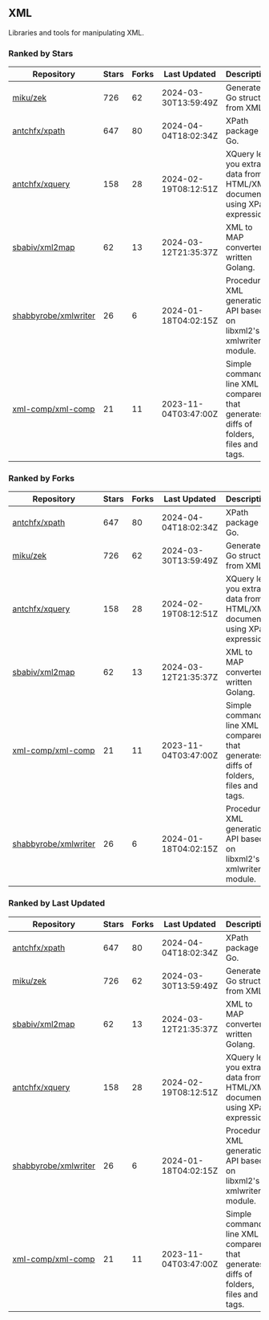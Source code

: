 ## XML

Libraries and tools for manipulating XML.

### Ranked by Stars

| Repository | Stars | Forks | Last Updated | Description | 
|------------|-------|-------|--------------|-------------|
| [miku/zek](https://github.com/miku/zek) | 726 | 62 | 2024-03-30T13:59:49Z |  Generate a Go struct from XML. |
| [antchfx/xpath](https://github.com/antchfx/xpath) | 647 | 80 | 2024-04-04T18:02:34Z |  XPath package for Go. |
| [antchfx/xquery](https://github.com/antchfx/xquery) | 158 | 28 | 2024-02-19T08:12:51Z |  XQuery lets you extract data from HTML/XML documents using XPath expression. |
| [sbabiv/xml2map](https://github.com/sbabiv/xml2map) | 62 | 13 | 2024-03-12T21:35:37Z |  XML to MAP converter written Golang. |
| [shabbyrobe/xmlwriter](https://github.com/shabbyrobe/xmlwriter) | 26 | 6 | 2024-01-18T04:02:15Z |  Procedural XML generation API based on libxml2's xmlwriter module. |
| [xml-comp/xml-comp](https://github.com/xml-comp/xml-comp) | 21 | 11 | 2023-11-04T03:47:00Z |  Simple command line XML comparer that generates diffs of folders, files and tags. |

### Ranked by Forks

| Repository | Stars | Forks | Last Updated | Description | 
|------------|-------|-------|--------------|-------------|
| [antchfx/xpath](https://github.com/antchfx/xpath) | 647 | 80 | 2024-04-04T18:02:34Z |  XPath package for Go. |
| [miku/zek](https://github.com/miku/zek) | 726 | 62 | 2024-03-30T13:59:49Z |  Generate a Go struct from XML. |
| [antchfx/xquery](https://github.com/antchfx/xquery) | 158 | 28 | 2024-02-19T08:12:51Z |  XQuery lets you extract data from HTML/XML documents using XPath expression. |
| [sbabiv/xml2map](https://github.com/sbabiv/xml2map) | 62 | 13 | 2024-03-12T21:35:37Z |  XML to MAP converter written Golang. |
| [xml-comp/xml-comp](https://github.com/xml-comp/xml-comp) | 21 | 11 | 2023-11-04T03:47:00Z |  Simple command line XML comparer that generates diffs of folders, files and tags. |
| [shabbyrobe/xmlwriter](https://github.com/shabbyrobe/xmlwriter) | 26 | 6 | 2024-01-18T04:02:15Z |  Procedural XML generation API based on libxml2's xmlwriter module. |

### Ranked by Last Updated

| Repository | Stars | Forks | Last Updated | Description | 
|------------|-------|-------|--------------|-------------|
| [antchfx/xpath](https://github.com/antchfx/xpath) | 647 | 80 | 2024-04-04T18:02:34Z |  XPath package for Go. |
| [miku/zek](https://github.com/miku/zek) | 726 | 62 | 2024-03-30T13:59:49Z |  Generate a Go struct from XML. |
| [sbabiv/xml2map](https://github.com/sbabiv/xml2map) | 62 | 13 | 2024-03-12T21:35:37Z |  XML to MAP converter written Golang. |
| [antchfx/xquery](https://github.com/antchfx/xquery) | 158 | 28 | 2024-02-19T08:12:51Z |  XQuery lets you extract data from HTML/XML documents using XPath expression. |
| [shabbyrobe/xmlwriter](https://github.com/shabbyrobe/xmlwriter) | 26 | 6 | 2024-01-18T04:02:15Z |  Procedural XML generation API based on libxml2's xmlwriter module. |
| [xml-comp/xml-comp](https://github.com/xml-comp/xml-comp) | 21 | 11 | 2023-11-04T03:47:00Z |  Simple command line XML comparer that generates diffs of folders, files and tags. |

